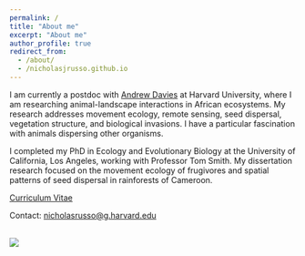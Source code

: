```yaml
---
permalink: /
title: "About me"
excerpt: "About me"
author_profile: true
redirect_from: 
  - /about/
  - /nicholasjrusso.github.io
---
```


I am currently a postdoc with <a href="https://davieslab.oeb.harvard.edu/" target="_blank">Andrew Davies</a> at Harvard University, where I am researching animal-landscape interactions in African ecosystems. My research addresses movement ecology, remote sensing, seed dispersal, vegetation structure, and biological invasions. I have a particular fascination with animals dispersing other organisms.

I completed my PhD in Ecology and Evolutionary Biology at the University of California, Los Angeles, working with Professor Tom Smith. My dissertation research focused on the movement ecology of frugivores and spatial patterns of seed dispersal in rainforests of Cameroon.

<a href="https://nicholasjrusso.github.io/files/Russo_CV_02Oct2025.pdf" target="_blank">Curriculum Vitae</a>

Contact: nicholasrusso@g.harvard.edu

<br/><img src='/images/Bouamir_Forest.png'>
